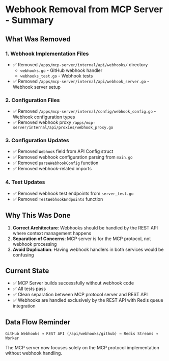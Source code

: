 # Webhook Removal from MCP Server - Summary

## What Was Removed

### 1. Webhook Implementation Files
- ✅ Removed `/apps/mcp-server/internal/api/webhooks/` directory
  - `webhooks.go` - GitHub webhook handler
  - `webhooks_test.go` - Webhook tests
- ✅ Removed `/apps/mcp-server/internal/api/webhook_server.go` - Webhook server setup

### 2. Configuration Files
- ✅ Removed `/apps/mcp-server/internal/config/webhook_config.go` - Webhook configuration types
- ✅ Removed webhook proxy `/apps/mcp-server/internal/api/proxies/webhook_proxy.go`

### 3. Configuration Updates
- ✅ Removed `Webhook` field from API Config struct
- ✅ Removed webhook configuration parsing from `main.go`
- ✅ Removed `parseWebhookConfig` function
- ✅ Removed webhook-related imports

### 4. Test Updates
- ✅ Removed webhook test endpoints from `server_test.go`
- ✅ Removed `TestWebhookEndpoints` function

## Why This Was Done

1. **Correct Architecture**: Webhooks should be handled by the REST API where context management happens
2. **Separation of Concerns**: MCP server is for the MCP protocol, not webhook processing
3. **Avoid Duplication**: Having webhook handlers in both services would be confusing

## Current State

- ✅ MCP Server builds successfully without webhook code
- ✅ All tests pass
- ✅ Clean separation between MCP protocol server and REST API
- ✅ Webhooks are handled exclusively by the REST API with Redis queue integration

## Data Flow Reminder

```
GitHub Webhooks → REST API (/api/webhooks/github) → Redis Streams → Worker
```

The MCP server now focuses solely on the MCP protocol implementation without webhook handling.
